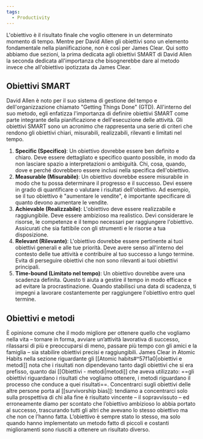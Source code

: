 ```yaml
---
tags:
  - Productivity
---
```

L'obiettivo è il risultato finale che voglio ottenere in un determinato momento di tempo.
Mentre per David Allen gli obiettivi sono un elemento fondamentale nella pianiificazione, non è così per James Clear.
Qui sotto abbiamo due sezioni, la prima dedicata agli obiettivi SMART di David Allen la seconda dedicata all'importanza che bisognerebbe dare al metodo invece che all'obiettivo ipotizzata da James Clear.

## Obiettivi SMART
David Allen è noto per il suo sistema di gestione del tempo e dell'organizzazione chiamato "Getting Things Done" (GTD).
All'interno del suo metodo, egli enfatizza l'importanza di definire obiettivi SMART come parte integrante della pianificazione e dell'esecuzione delle attività. Gli obiettivi SMART sono un acronimo che rappresenta una serie di criteri che rendono gli obiettivi chiari, misurabili, realizzabili, rilevanti e limitati nel tempo. 
1. **Specific (Specifico)**: Un obiettivo dovrebbe essere ben definito e chiaro. Deve essere dettagliato e specifico quanto possibile, in modo da non lasciare spazio a interpretazioni o ambiguità. Chi, cosa, quando, dove e perché dovrebbero essere inclusi nella specifica dell'obiettivo.
2. **Measurable (Misurabile)**: Un obiettivo dovrebbe essere misurabile in modo che tu possa determinare il progresso e il successo. Devi essere in grado di quantificare o valutare i risultati dell'obiettivo. Ad esempio, se il tuo obiettivo è "aumentare le vendite", è importante specificare di quanto devono aumentare le vendite.
3. **Achievable (Realizzabile)**: L'obiettivo deve essere realizzabile e raggiungibile. Deve essere ambizioso ma realistico. Devi considerare le risorse, le competenze e il tempo necessari per raggiungere l'obiettivo. Assicurati che sia fattibile con gli strumenti e le risorse a tua disposizione.
4. **Relevant (Rilevante)**: L'obiettivo dovrebbe essere pertinente ai tuoi obiettivi generali e alle tue priorità. Deve avere senso all'interno del contesto delle tue attività e contribuire al tuo successo a lungo termine. Evita di perseguire obiettivi che non sono rilevanti ai tuoi obiettivi principali.
5. **Time-bound (Limitato nel tempo)**: Un obiettivo dovrebbe avere una scadenza definita. Questo ti aiuta a gestire il tempo in modo efficace e ad evitare la procrastinazione. Quando stabilisci una data di scadenza, ti impegni a lavorare costantemente per raggiungere l'obiettivo entro quel termine.

## Obiettivi e metodi

È opinione comune che il modo migliore per ottenere quello che vogliamo nella vita – tornare in forma, avviare un’attività lavorativa di successo, rilassarsi di più e preoccuparsi di meno, passare più tempo con gli amici e la famiglia – sia stabilire obiettivi precisi e raggiungibili. 
James Clear in Atomic Habits nella sezione riguardante gli [[Atomic habits#^57f1a0|obiettivi e metodi]] nota che i risultati non dipendevano tanto dagli obiettivi che si era prefisso, quanto dai [[Obiettivi - metodi|metodi]] che aveva utilizzato: ==gli obiettivi riguardano i risultati che vogliamo ottenere, i metodi riguardano il processo che conduce a quei risultati==.
Concentrarci sugli obiettivi delle altre persone porta al [[survivorship bias]]: tendiamo a concentrarci solo sulla prospettiva di chi alla fine è risultato vincente – il sopravvissuto – ed erroneamente diamo per scontato che l’obiettivo ambizioso lo abbia portato al successo, trascurando tutti gli altri che avevano lo stesso obiettivo ma che non ce l’hanno fatta.
L’obiettivo è sempre stato lo stesso, ma solo quando hanno implementato un metodo fatto di piccoli e costanti miglioramenti sono riusciti a ottenere un risultato diverso.